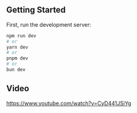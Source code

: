 ## Getting Started

First, run the development server:

```bash
npm run dev
# or
yarn dev
# or
pnpm dev
# or
bun dev
```

## Video

https://www.youtube.com/watch?v=CyD441JSiYg
